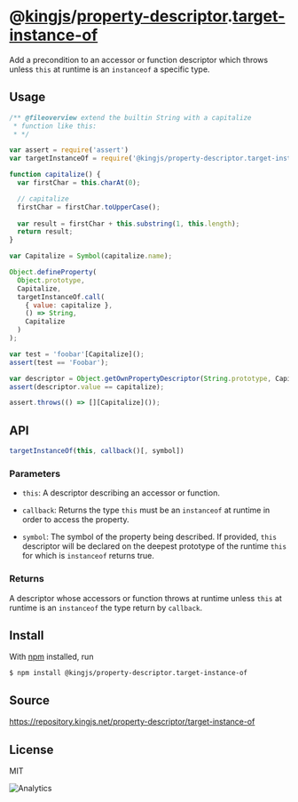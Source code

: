 # @[kingjs][@kingjs]/[property-descriptor][ns0].[target-instance-of][ns1]
Add a precondition to an accessor or function descriptor  which throws unless `this` at runtime is an `instanceof` a specific type.
## Usage
```js
/** @fileoverview extend the builtin String with a capitalize 
 * function like this:
 * */

var assert = require('assert')
var targetInstanceOf = require('@kingjs/property-descriptor.target-instance-of');

function capitalize() {
  var firstChar = this.charAt(0);

  // capitalize
  firstChar = firstChar.toUpperCase();
  
  var result = firstChar + this.substring(1, this.length);
  return result;
}

var Capitalize = Symbol(capitalize.name);

Object.defineProperty(
  Object.prototype,
  Capitalize,
  targetInstanceOf.call(
    { value: capitalize },
    () => String,
    Capitalize
  )
);

var test = 'foobar'[Capitalize]();
assert(test == 'Foobar');

var descriptor = Object.getOwnPropertyDescriptor(String.prototype, Capitalize);
assert(descriptor.value == capitalize);

assert.throws(() => [][Capitalize]());

```

## API
```ts
targetInstanceOf(this, callback()[, symbol])
```
### Parameters
- `this`: A descriptor describing an accessor or function.
- `callback`: Returns the type `this` must be an `instanceof` at runtime in order to access the property.

- `symbol`: The symbol of the property being described. If provided, `this` descriptor will be declared on the deepest prototype of the runtime  `this` for which is `instanceof` returns true.
### Returns
A descriptor whose accessors or function throws at runtime unless `this` at runtime is an `instanceof` the type return by `callback`.

## Install
With [npm](https://npmjs.org/) installed, run
```
$ npm install @kingjs/property-descriptor.target-instance-of
```
## Source
https://repository.kingjs.net/property-descriptor/target-instance-of
## License
MIT

![Analytics](https://analytics.kingjs.net/property-descriptor/target-instance-of)

[@kingjs]: https://www.npmjs.com/package/kingjs
[ns0]: https://www.npmjs.com/package/@kingjs/property-descriptor
[ns1]: https://www.npmjs.com/package/@kingjs/property-descriptor.target-instance-of
